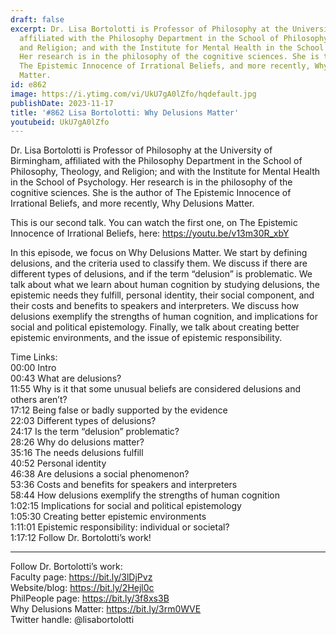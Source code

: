 ```yaml
---
draft: false
excerpt: Dr. Lisa Bortolotti is Professor of Philosophy at the University of Birmingham,
  affiliated with the Philosophy Department in the School of Philosophy, Theology,
  and Religion; and with the Institute for Mental Health in the School of Psychology.
  Her research is in the philosophy of the cognitive sciences. She is the author of
  The Epistemic Innocence of Irrational Beliefs, and more recently, Why Delusions
  Matter.
id: e862
image: https://i.ytimg.com/vi/UkU7gA0lZfo/hqdefault.jpg
publishDate: 2023-11-17
title: '#862 Lisa Bortolotti: Why Delusions Matter'
youtubeid: UkU7gA0lZfo
---
```

Dr. Lisa Bortolotti is Professor of Philosophy at the University of Birmingham, affiliated with the Philosophy Department in the School of Philosophy, Theology, and Religion; and with the Institute for Mental Health in the School of Psychology. Her research is in the philosophy of the cognitive sciences. She is the author of The Epistemic Innocence of Irrational Beliefs, and more recently, Why Delusions Matter.

This is our second talk. You can watch the first one, on The Epistemic Innocence of Irrational Beliefs, here: https://youtu.be/v13m30R_xbY

In this episode, we focus on Why Delusions Matter. We start by defining delusions, and the criteria used to classify them. We discuss if there are different types of delusions, and if the term “delusion” is problematic. We talk about what we learn about human cognition by studying delusions, the epistemic needs they fulfill, personal identity, their social component, and their costs and benefits to speakers and interpreters. We discuss how delusions exemplify the strengths of human cognition, and implications for social and political epistemology. Finally, we talk about creating better epistemic environments, and the issue of epistemic responsibility.

Time Links:  
00:00  Intro  
00:43  What are delusions?  
11:55  Why is it that some unusual beliefs are considered delusions and others aren’t?  
17:12  Being false or badly supported by the evidence  
22:03  Different types of delusions?  
24:17  Is the term “delusion” problematic?  
28:26  Why do delusions matter?  
35:16  The needs delusions fulfill  
40:52  Personal identity  
46:38  Are delusions a social phenomenon?  
53:36  Costs and benefits for speakers and interpreters  
58:44  How delusions exemplify the strengths of human cognition  
1:02:15  Implications for social and political epistemology  
1:05:30  Creating better epistemic environments  
1:11:01  Epistemic responsibility: individual or societal?  
1:17:12  Follow Dr. Bortolotti’s work!

---

Follow Dr. Bortolotti’s work:  
Faculty page: https://bit.ly/3lDjPvz  
Website/blog: https://bit.ly/2Hejl0c  
PhilPeople page: https://bit.ly/3f8xs3B  
Why Delusions Matter: https://bit.ly/3rm0WVE  
Twitter handle: @lisabortolotti
